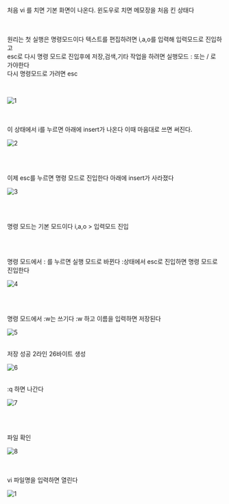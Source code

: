 
처음 vi 를 치면 기본 화면이 나온다. 윈도우로 치면 메모장을 처음 킨 상태다

<br><br>
원리는 첫 실행은 명령모드이다 텍스트를 편집하려면 i,a,o를 입력해 입력모드로 진입하고
<br>
esc로 다시 명령 모드로 진입후에 저장,검색,기타 작업을 하려면 실행모드 : 또는 / 로 가야한다
<br>
다시 명령모드로 가려면 esc

<br>

![1](https://github.com/fxzz/CentOS/assets/3148006/d45f9fe3-fa17-46fa-aa8a-14b8509cf9ff)

<br><br>
이 상태에서 i를 누르면 아래에 insert가 나온다 이때 마음대로 쓰면 써진다.

![2](https://github.com/fxzz/CentOS/assets/3148006/ecb54000-2abf-4a6d-803a-65df982ca77c)

<br><br>

이제 esc를 누르면 명령 모드로 진입한다 아래에 insert가 사라졌다

![3](https://github.com/fxzz/CentOS/assets/3148006/b4277498-07dc-4b6e-a4f6-c8d4d97a5574)

<br><br>

명령 모드는 기본 모드이다 i,a,o > 입력모드 진입

<br><br>

명령 모드에서 : 를 누르면 실행 모드로 바뀐다 :상태에서 esc로 진입하면 명령 모드로 진입한다

![4](https://github.com/fxzz/CentOS/assets/3148006/7b8b30f3-45a0-43c4-b524-1ed03e70d3ec)

<br><br>

명령 모드에서 :w는 쓰기다 :w 하고 이름을 입력하면 저장된다
<br>

![5](https://github.com/fxzz/CentOS/assets/3148006/ca4999d3-dda3-42e7-a00a-d58c9ab66703)

<br>
저장 성공 2라인 26바이트 생성
<br>

![6](https://github.com/fxzz/CentOS/assets/3148006/bb74b561-4ece-470c-b91e-a47411d1a180)

<br>
:q 하면 나간다
<br>

![7](https://github.com/fxzz/CentOS/assets/3148006/c73b27b5-421c-4ba3-8561-4eff8abe8554)

<br><br>

파일 확인

![8](https://github.com/fxzz/CentOS/assets/3148006/33bbe523-b5d5-40fd-baa8-c707efcbc653)

<br><br>
vi 파일명을 입력하면 열린다

![1](https://github.com/fxzz/CentOS/assets/3148006/beaa1814-3723-40f7-9800-e3cbe073ed48)


